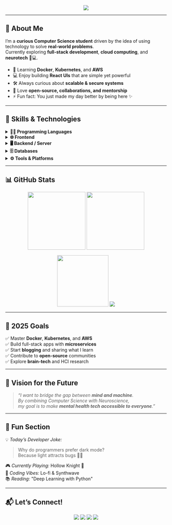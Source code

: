 <!-- Banner / Header -->
<p align="center">
  <img src="https://readme-typing-svg.herokuapp.com?font=Fira+Code&size=26&duration=2800&pause=1000&color=36BCF7&center=true&vCenter=true&width=600&lines=Hi+👋,+I'm+Ronald!;Aspiring+Full-Stack+Developer;Lifelong+Learner+%26+Tech+Enthusiast;Welcome+to+my+GitHub+Profile!">
</p>

---

## 🚀 About Me  

I’m a **curious Computer Science student** driven by the idea of using technology to solve **real-world problems**.  
Currently exploring **full-stack development**, **cloud computing**, and **neurotech** 🧠💻.  

- 🌱 Learning **Docker**, **Kubernetes**, and **AWS**  
- 💻 Enjoy building **React UIs** that are simple yet powerful  
- 🛠 Always curious about **scalable & secure systems**  
- 🤝 Love **open-source, collaborations, and mentorship**  
- ⚡ Fun fact: You just made my day better by being here ✨  

---

## 🧠 Skills & Technologies  

<details>
<summary><b>👨‍💻 Programming Languages</b></summary>

| Logo | Name |
|------|------|
| <img src="https://cdn.jsdelivr.net/gh/devicons/devicon/icons/java/java-original.svg" width="30"/> | Java |
| <img src="https://cdn.jsdelivr.net/gh/devicons/devicon/icons/javascript/javascript-original.svg" width="30"/> | JavaScript |
| <img src="https://cdn.jsdelivr.net/gh/devicons/devicon/icons/python/python-original.svg" width="30"/> | Python |
| <img src="https://cdn.jsdelivr.net/gh/devicons/devicon/icons/php/php-original.svg" width="30"/> | PHP |
| <img src="https://upload.wikimedia.org/wikipedia/commons/4/4b/Assembly_language_logo.svg" width="30"/> | Assembly Language |
</details>

<details>
<summary><b>🌐 Frontend</b></summary>

| Logo | Name |
|------|------|
| <img src="https://cdn.jsdelivr.net/gh/devicons/devicon/icons/react/react-original.svg" width="30"/> | React.js |
| <img src="https://cdn.jsdelivr.net/gh/devicons/devicon/icons/nextjs/nextjs-original.svg" width="30"/> | Next.js |
| <img src="https://cdn.jsdelivr.net/gh/devicons/devicon/icons/tailwindcss/tailwindcss-plain.svg" width="30"/> | Tailwind CSS |
| <img src="https://mui.com/static/logo.png" width="30"/> | Material-UI (MUI) |
| <img src="https://avatars.githubusercontent.com/u/139895814?s=200&v=4" width="30"/> | ShadCN UI |
| <img src="https://cdn.jsdelivr.net/gh/devicons/devicon/icons/bootstrap/bootstrap-original.svg" width="30"/> | Bootstrap |
</details>

<details>
<summary><b>🖥️ Backend / Server</b></summary>

| Logo | Name |
|------|------|
| <img src="https://cdn.jsdelivr.net/gh/devicons/devicon/icons/nodejs/nodejs-original.svg" width="30"/> | Node.js |
| <img src="https://cdn.jsdelivr.net/gh/devicons/devicon/icons/express/express-original.svg" width="30" style="filter: brightness(0) invert(1);"/> | Express.js |
| <img src="https://cdn.jsdelivr.net/gh/devicons/devicon/icons/php/php-original.svg" width="30"/> | PHP |
| <img src="https://seeklogo.com/images/S/supabase-logo-DCC676FFE2-seeklogo.com.png" width="30"/> | Supabase |
</details>

<details>
<summary><b>🗄️ Databases</b></summary>

| Logo | Name |
|------|------|
| <img src="https://cdn.jsdelivr.net/gh/devicons/devicon/icons/mongodb/mongodb-original.svg" width="30"/> | MongoDB |
| <img src="https://cdn.jsdelivr.net/gh/devicons/devicon/icons/mysql/mysql-original.svg" width="30"/> | MySQL |
| <img src="https://seeklogo.com/images/S/supabase-logo-DCC676FFE2-seeklogo.com.png" width="30"/> | Supabase (Postgres) |
</details>

<details>
<summary><b>⚙️ Tools & Platforms</b></summary>

| Logo | Name |
|------|------|
| <img src="https://cdn.jsdelivr.net/gh/devicons/devicon/icons/git/git-original.svg" width="30"/> | Git |
| <img src="https://cdn.jsdelivr.net/gh/devicons/devicon/icons/github/github-original.svg" width="30"/> | GitHub |
| <img src="https://cdn.jsdelivr.net/gh/devicons/devicon/icons/vscode/vscode-original.svg" width="30"/> | VS Code |
| <img src="https://cdn.jsdelivr.net/npm/simple-icons@v5/icons/postman.svg" width="30" style="filter: brightness(0.5);"/> | Postman |
| <img src="https://cdn.jsdelivr.net/gh/devicons/devicon/icons/docker/docker-original.svg" width="30"/> | Docker |
</details>


---

## 📊 GitHub Stats  

<p align="center">
  <img src="https://github-readme-stats.vercel.app/api?username=RONALDMASLOG2024-2025&show_icons=true&theme=radical&hide_border=true" height="180" />
  <img src="https://github-readme-streak-stats.herokuapp.com/?user=RONALDMASLOG2024-2025&theme=radical&hide_border=true" height="180" />
</p>

<p align="center">
  <img src="https://github-readme-stats.vercel.app/api/top-langs/?username=RONALDMASLOG2024-2025&layout=compact&theme=radical&hide_border=true" height="160"/>
  <img src="https://github-profile-trophy.vercel.app/?username=RONALDMASLOG2024-2025&theme=discord&no-frame=true&row=1&column=7" />
</p>

---

## 🎯 2025 Goals  

✅ Master **Docker**, **Kubernetes**, and **AWS**  
✅ Build full-stack apps with **microservices**  
✅ Start **blogging** and sharing what I learn  
✅ Contribute to **open-source** communities  
✅ Explore **brain-tech** and HCI research  

---

## 🧠 Vision for the Future  

> *“I want to bridge the gap between **mind and machine**.  
> By combining Computer Science with Neuroscience,  
> my goal is to make **mental health tech accessible to everyone**.”*  

---

## 🎉 Fun Section  

💡 *Today’s Developer Joke:*  
> Why do programmers prefer dark mode?  
> Because light attracts bugs 🐛😂  

🎮 *Currently Playing:* Hollow Knight 🦇  
🎵 *Coding Vibes:* Lo-fi & Synthwave  
📚 *Reading:* "Deep Learning with Python"  

---

## 📬 Let’s Connect!  

<p align="center">
  <a href="https://github.com/RONALDMASLOG2024-2025"><img src="https://img.shields.io/badge/GitHub-12100E?style=for-the-badge&logo=github&logoColor=white"/></a>
  <a href="#"><img src="https://img.shields.io/badge/Portfolio-36BCF7?style=for-the-badge&logo=About.me&logoColor=white"/></a>
  <a href="#"><img src="https://img.shields.io/badge/LinkedIn-0A66C2?style=for-the-badge&logo=linkedin&logoColor=white"/></a>
  <a href="#"><img src="https://img.shields.io/badge/Twitter-1DA1F2?style=for-the-badge&logo=twitter&logoColor=white"/></a>
</p>
